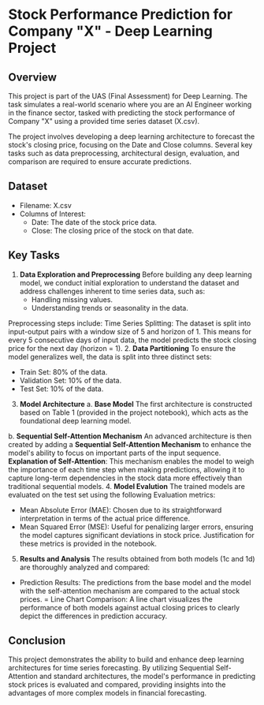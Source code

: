 # Stock Performance Prediction for Company "X" - Deep Learning Project

## Overview
This project is part of the UAS (Final Assessment) for Deep Learning. The task simulates a real-world scenario where you are an AI Engineer working in the finance sector, tasked with predicting the stock performance of Company "X" using a provided time series dataset (X.csv).

The project involves developing a deep learning architecture to forecast the stock's closing price, focusing on the Date and Close columns. Several key tasks such as data preprocessing, architectural design, evaluation, and comparison are required to ensure accurate predictions.

## Dataset
- Filename: X.csv
- Columns of Interest:
  - Date: The date of the stock price data.
  - Close: The closing price of the stock on that date.

## Key Tasks
1. **Data Exploration and Preprocessing**
Before building any deep learning model, we conduct initial exploration to understand the dataset and address challenges inherent to time series data, such as:
    - Handling missing values.
    - Understanding trends or seasonality in the data.
    
  Preprocessing steps include:
  Time Series Splitting: The dataset is split into input-output pairs with a window size of 5 and horizon of 1. This means for every 5 consecutive days of input data, the model predicts the stock closing price for the next day (horizon = 1).
2. **Data Partitioning**
To ensure the model generalizes well, the data is split into three distinct sets:
  - Train Set: 80% of the data.
  - Validation Set: 10% of the data.
  - Test Set: 10% of the data.
3. **Model Architecture**
    a. **Base Model**
The first architecture is constructed based on Table 1 (provided in the project notebook), which acts as the foundational deep learning model.

b. **Sequential Self-Attention Mechanism**
An advanced architecture is then created by adding a **Sequential Self-Attention Mechanism** to enhance the model's ability to focus on important parts of the input sequence.
  **Explanation of Self-Attention**: This mechanism enables the model to weigh the importance of each time step when making predictions, allowing it to capture long-term dependencies in the stock data more effectively than traditional sequential models.
4. **Model Evalution**
The trained models are evaluated on the test set using the following Evaluation metrics:
  - Mean Absolute Error (MAE): Chosen due to its straightforward interpretation in terms of the actual price difference.
  - Mean Squared Error (MSE): Useful for penalizing larger errors, ensuring the model captures significant deviations in stock price.
  Justification for these metrics is provided in the notebook.
5.  **Results and Analysis**
The results obtained from both models (1c and 1d) are thoroughly analyzed and compared:
- Prediction Results: The predictions from the base model and the model with the self-attention mechanism are compared to the actual stock prices.
= Line Chart Comparison: A line chart visualizes the performance of both models against actual closing prices to clearly depict the differences in prediction accuracy.

## Conclusion
This project demonstrates the ability to build and enhance deep learning architectures for time series forecasting. By utilizing Sequential Self-Attention and standard architectures, the model's performance in predicting stock prices is evaluated and compared, providing insights into the advantages of more complex models in financial forecasting.
